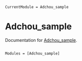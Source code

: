 ```@meta
CurrentModule = Adchou_sample
```

# Adchou_sample

Documentation for [Adchou_sample](https://github.com/romgoti/Adchou_sample.jl).

```@index
```

```@autodocs
Modules = [Adchou_sample]
```
